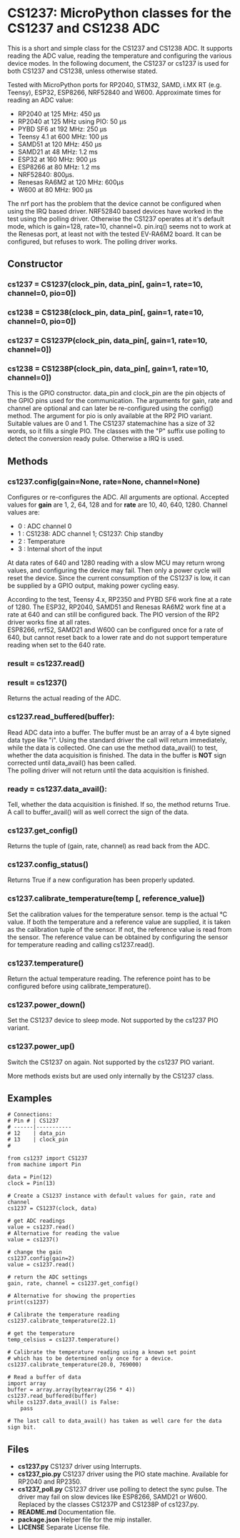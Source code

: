 # CS1237: MicroPython classes for the CS1237 and CS1238 ADC

This is a short and simple class for the CS1237 and CS1238 ADC. It supports reading
the ADC value, reading the temperature and configuring the various device
modes. In the following document, the CS1237 or cs1237 is used for both CS1237 and CS1238, unless
otherwise stated.

Tested with MicroPython ports for RP2040, STM32, SAMD, i.MX RT (e.g. Teensy),
ESP32, ESP8266, NRF52840 and W600. Approximate times for reading an ADC value:

- RP2040 at 125 MHz: 450 µs  
- RP2040 at 125 MHz using PIO: 50 µs  
- PYBD SF6 at 192 MHz: 250 µs  
- Teensy 4.1 at 600 MHz: 100 µs  
- SAMD51 at 120 MHz: 450 µs   
- SAMD21 at 48 MHz: 1.2 ms   
- ESP32 at 160 MHz: 900 µs  
- ESP8266 at 80 MHz: 1.2 ms  
- NRF52840: 800µs.  
- Renesas RA6M2 at 120 MHz: 600µs
- W600 at 80 MHz: 900 µs  

The nrf port has the problem that the device cannot be configured when using the IRQ based driver.
NRF52840 based devices have worked in the test
using the polling driver. Otherwise the CS1237 operates at it's default
mode, which is gain=128, rate=10, channel=0.
pin.irq() seems not to work at the Renesas port, at least not with the tested EV-RA6M2 board.
It can be configured, but refuses to work. The polling driver works.


## Constructor

### cs1237 = CS1237(clock_pin, data_pin[, gain=1, rate=10, channel=0, pio=0])
### cs1238 = CS1238(clock_pin, data_pin[, gain=1, rate=10, channel=0, pio=0])
### cs1237 = CS1237P(clock_pin, data_pin[, gain=1, rate=10, channel=0])
### cs1238 = CS1238P(clock_pin, data_pin[, gain=1, rate=10, channel=0])

This is the GPIO constructor. data_pin and clock_pin are the pin objects
of the GPIO pins used for the communication. The arguments for gain, rate and channel
are optional and can later be re-configured using the config() method.
The argument for pio is only available at the RP2 PIO variant. Suitable values
are 0 and 1. The CS1237 statemachine has a size of 32 words, so it fills a single PIO.
The classes with the "P" suffix use polling to detect the conversion ready pulse.
Otherwise a IRQ is used.

## Methods

### cs1237.config(gain=None, rate=None, channel=None)

Configures or re-configures the ADC. All arguments are optional.
Accepted values for **gain** are 1, 2, 64, 128 and for
**rate** are 10, 40, 640, 1280.
Channel values are:

- 0 : ADC channel 0
- 1 : CS1238: ADC channel 1; CS1237: Chip standby
- 2 : Temperature
- 3 : Internal short of the input

At data rates of 640 and 1280 reading with a slow MCU may return wrong
values, and configuring the device may fail. Then only a power cycle
will reset the device. Since the current consumption of the CS1237 is
low, it can be supplied by a GPIO output, making power cycling easy.  

According to the test, Teensy 4.x, RP2350 and PYBD SF6 work fine at a rate
of 1280. The ESP32, RP2040, SAMD51 and Renesas RA6M2 work fine
at a rate at 640 and can still be configured back. The PIO version of the RP2
driver works fine at all rates.  
ESP8266, nrf52, SAMD21 and W600 can be configured once for a rate
of 640, but cannot reset back to a lower rate and do not support
temperature reading when set to the 640 rate.


### result = cs1237.read()
### result = cs1237()

Returns the actual reading of the ADC.

### cs1237.read_buffered(buffer):
Read ADC data into a buffer. The buffer must be an array of a 4 byte
signed data type like "i". Using the standard driver the call will
return immediately, while the data is collected. One can use the
method data_avail() to test, whether the data acquisition is finished.
The data in the buffer is **NOT** sign corrected until data_avail() has
been called.  
The polling driver will not return until the data acquisition is finished.

### ready = cs1237.data_avail():
Tell, whether the data acquisition is finished. If so, the method returns True.
A call to buffer_avail() will as well correct the sign of the data.

### cs1237.get_config()

Returns the tuple of (gain, rate, channel) as read back from the ADC.


### cs1237.config_status()

Returns True if a new configuration has been properly updated.


### cs1237.calibrate_temperature(temp [, reference_value])

Set the calibration values for the temperature sensor. temp is the actual
°C value. If both the temperature and a reference value are supplied,
it is taken as the calibration tuple of the sensor. If not, the
reference value is read from the sensor.
The reference value can be obtained by configuring the sensor for temperature
reading and calling cs1237.read().

### cs1237.temperature()

Return the actual temperature reading. The reference point has to be
configured before using calibrate_temperature().

### cs1237.power_down()

Set the CS1237 device to sleep mode. Not supported by the cs1237 PIO variant.

### cs1237.power_up()

Switch the CS1237 on again. Not supported by the cs1237 PIO variant.


More methods exists but are used only internally by the CS1237 class.

## Examples


```
# Connections:
# Pin # | CS1237
# ------|-----------
# 12    | data_pin
# 13    | clock_pin
#

from cs1237 import CS1237
from machine import Pin

data = Pin(12)
clock = Pin(13)

# Create a CS1237 instance with default values for gain, rate and channel
cs1237 = CS1237(clock, data)

# get ADC readings
value = cs1237.read()
# Alternative for reading the value
value = cs1237()

# change the gain
cs1237.config(gain=2)
value = cs1237.read()

# return the ADC settings
gain, rate, channel = cs1237.get_config()

# Alternative for showing the properties
print(cs1237)

# Calibrate the temperature reading
cs1237.calibrate_temperature(22.1)

# get the temperature
temp_celsius = cs1237.temperature()

# Calibrate the temperature reading using a known set point
# which has to be determined only once for a device.
cs1237.calibrate_temperature(20.0, 769000)

# Read a buffer of data
import array
buffer = array.array(bytearray(256 * 4))
cs1237.read_buffered(buffer)
while cs1237.data_avail() is False:
    pass

# The last call to data_avail() has taken as well care for the data sign bit.

```

## Files

- **cs1237.py** CS1237 driver using Interrupts.
- **cs1237_pio.py** CS1237 driver using the PIO state machine. Available for RP2040 and RP2350.
- **cs1237_poll.py** CS1237 driver use polling to detect the sync pulse. The
driver may fail on slow devices like ESP8266, SAMD21 or W600. Replaced by
the classes CS1237P and CS1238P of cs1237.py.
- **README.md**  Documentation file.
- **package.json** Helper file for the mip installer.
- **LICENSE** Separate License file.

